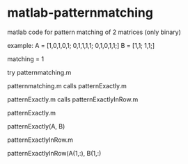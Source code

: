 # matlab-patternmatching
matlab code for pattern matching of 2 matrices (only binary)

example: 
A = [1,0,1,0,1;
     0,1,1,1,1; 
     0,1,0,1,1;] 
B = [1,1;
     1,1;]

matching = 1

try patternmatching.m

patternmatching.m calls patternExactly.m 

patternExactly.m calls patternExactlyInRow.m


patternExactly.m

patternExactly(A, B)


patternExactlyInRow.m

patternExactlyInRow(A(1,:), B(1,:)



